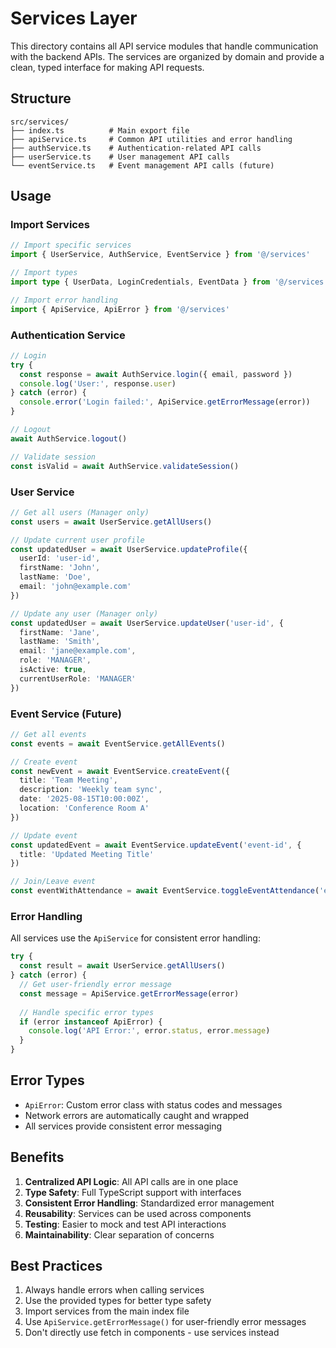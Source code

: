 # Services Layer

This directory contains all API service modules that handle communication with the backend APIs. The services are organized by domain and provide a clean, typed interface for making API requests.

## Structure

```
src/services/
├── index.ts          # Main export file
├── apiService.ts     # Common API utilities and error handling
├── authService.ts    # Authentication-related API calls
├── userService.ts    # User management API calls
└── eventService.ts   # Event management API calls (future)
```

## Usage

### Import Services

```typescript
// Import specific services
import { UserService, AuthService, EventService } from '@/services'

// Import types
import type { UserData, LoginCredentials, EventData } from '@/services'

// Import error handling
import { ApiService, ApiError } from '@/services'
```

### Authentication Service

```typescript
// Login
try {
  const response = await AuthService.login({ email, password })
  console.log('User:', response.user)
} catch (error) {
  console.error('Login failed:', ApiService.getErrorMessage(error))
}

// Logout
await AuthService.logout()

// Validate session
const isValid = await AuthService.validateSession()
```

### User Service

```typescript
// Get all users (Manager only)
const users = await UserService.getAllUsers()

// Update current user profile
const updatedUser = await UserService.updateProfile({
  userId: 'user-id',
  firstName: 'John',
  lastName: 'Doe',
  email: 'john@example.com'
})

// Update any user (Manager only)
const updatedUser = await UserService.updateUser('user-id', {
  firstName: 'Jane',
  lastName: 'Smith',
  email: 'jane@example.com',
  role: 'MANAGER',
  isActive: true,
  currentUserRole: 'MANAGER'
})
```

### Event Service (Future)

```typescript
// Get all events
const events = await EventService.getAllEvents()

// Create event
const newEvent = await EventService.createEvent({
  title: 'Team Meeting',
  description: 'Weekly team sync',
  date: '2025-08-15T10:00:00Z',
  location: 'Conference Room A'
})

// Update event
const updatedEvent = await EventService.updateEvent('event-id', {
  title: 'Updated Meeting Title'
})

// Join/Leave event
const eventWithAttendance = await EventService.toggleEventAttendance('event-id', true)
```

### Error Handling

All services use the `ApiService` for consistent error handling:

```typescript
try {
  const result = await UserService.getAllUsers()
} catch (error) {
  // Get user-friendly error message
  const message = ApiService.getErrorMessage(error)
  
  // Handle specific error types
  if (error instanceof ApiError) {
    console.log('API Error:', error.status, error.message)
  }
}
```

## Error Types

- `ApiError`: Custom error class with status codes and messages
- Network errors are automatically caught and wrapped
- All services provide consistent error messaging

## Benefits

1. **Centralized API Logic**: All API calls are in one place
2. **Type Safety**: Full TypeScript support with interfaces
3. **Consistent Error Handling**: Standardized error management
4. **Reusability**: Services can be used across components
5. **Testing**: Easier to mock and test API interactions
6. **Maintainability**: Clear separation of concerns

## Best Practices

1. Always handle errors when calling services
2. Use the provided types for better type safety
3. Import services from the main index file
4. Use `ApiService.getErrorMessage()` for user-friendly error messages
5. Don't directly use fetch in components - use services instead
